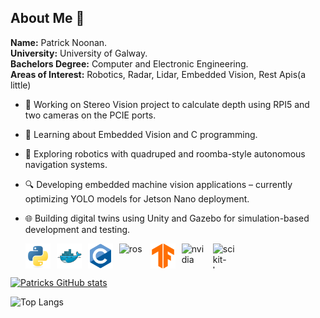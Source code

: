 ## About Me 👋

**Name:** Patrick Noonan.  
**University:** University of Galway.  
**Bachelors Degree:** Computer and Electronic Engineering.  
**Areas of Interest:** Robotics, Radar, Lidar, Embedded Vision, Rest Apis(a little)

- 🔭 Working on Stereo Vision project to calculate depth using RPI5 and two cameras on the PCIE ports. 
- 🌱 Learning about Embedded Vision and C programming.
- 🤖 Exploring robotics with quadruped and roomba-style autonomous navigation systems.
- 🔍 Developing embedded machine vision applications – currently optimizing YOLO models for Jetson Nano deployment.
- 🌐 Building digital twins using Unity and Gazebo for simulation-based development and testing.

  <div style="display: flex; gap: 10px; flex-wrap: wrap;">
  <!-- Python -->
  <img src="https://raw.githubusercontent.com/devicons/devicon/master/icons/python/python-original.svg" alt="python" width="40" height="40"/>
  <!-- Docker -->
  <img src="https://raw.githubusercontent.com/devicons/devicon/master/icons/docker/docker-original.svg" alt="docker" width="40" height="40"/>
  <!-- C -->
  <img src="https://raw.githubusercontent.com/devicons/devicon/master/icons/c/c-original.svg" alt="c" width="40" height="40"/>
  <!-- ROS -->
  <img src="https://upload.wikimedia.org/wikipedia/commons/b/bb/Ros_logo.svg" alt="ros" width="40" height="40"/>
  <!-- TensorFlow -->
  <img src="https://raw.githubusercontent.com/devicons/devicon/master/icons/tensorflow/tensorflow-original.svg" alt="tensorflow" width="40" height="40"/>
  <!-- NVIDIA -->
  <img src="https://raw.githubusercontent.com/devicons/devicon/master/icons/nvidia/nvidia-original.svg" alt="nvidia" width="40" height="40"/>
  <!-- scikit-learn -->
  <img src="https://upload.wikimedia.org/wikipedia/commons/0/05/Scikit_learn_logo_small.svg" alt="scikit-learn" width="40" height="40"/>
</div>

[![Patricks GitHub stats](https://github-readme-stats.vercel.app/api?username=patrick437)](https://github.com/patrick437/github-readme-stats)

![Top Langs](https://github-readme-stats.vercel.app/api/top-langs/?username=patrick437&layout=compact)



